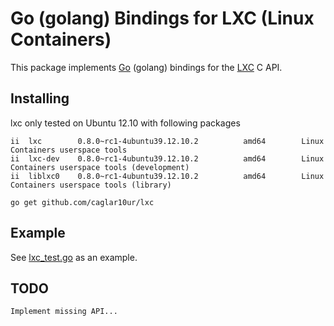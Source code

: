 # Go (golang) Bindings for LXC (Linux Containers)

This package implements [Go](http://golang.org) (golang) bindings for the [LXC](http://lxc.sourceforge.net/) C API.

## Installing

lxc only tested on Ubuntu 12.10 with following packages

```
ii  lxc        0.8.0~rc1-4ubuntu39.12.10.2          amd64        Linux Containers userspace tools
ii  lxc-dev    0.8.0~rc1-4ubuntu39.12.10.2          amd64        Linux Containers userspace tools (development)
ii  liblxc0    0.8.0~rc1-4ubuntu39.12.10.2          amd64        Linux Containers userspace tools (library)
```

    go get github.com/caglar10ur/lxc

## Example

See [lxc_test.go](https://github.com/caglar10ur/lxc/blob/master/lxc_test.go) as an example.

## TODO

    Implement missing API...
